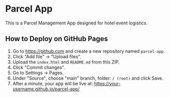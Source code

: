 # Parcel App

This is a Parcel Management App designed for hotel event logistics.

## How to Deploy on GitHub Pages

1. Go to https://github.com and create a new repository named `parcel-app`.
2. Click "Add file" → "Upload files".
3. Upload the `index.html` and `README.md` from this ZIP.
4. Click "Commit changes".
5. Go to Settings → Pages.
6. Under "Source", choose "main" branch, folder: `/ (root)` and click Save.
7. After a minute, your app will be live at:
   https://your-username.github.io/parcel-app/
